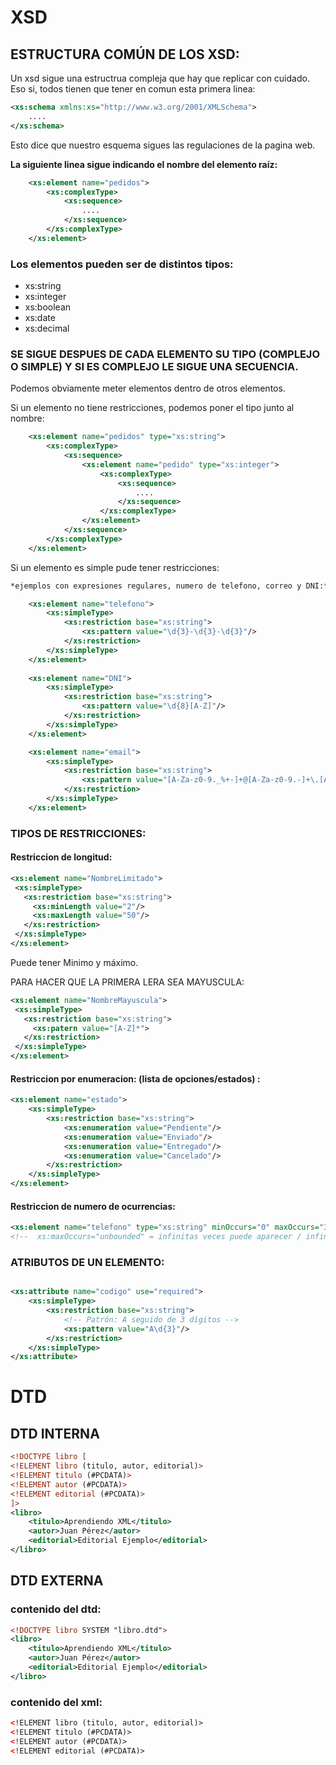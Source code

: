 # XSD #

## ESTRUCTURA COMÚN DE LOS XSD: ##

Un xsd sigue una estructrua compleja que hay que replicar con cuidado. Eso si, todos tienen que tener en comun esta primera linea:

```xsd
<xs:schema xmlns:xs="http://www.w3.org/2001/XMLSchema">
    ....
</xs:schema>
```

Esto dice que nuestro esquema sigues las regulaciones de la pagina web.

**La siguiente linea sigue indicando el nombre del elemento raíz:**

```xsd
    <xs:element name="pedidos">
        <xs:complexType>
            <xs:sequence>
                ....
            </xs:sequence>
        </xs:complexType>
    </xs:element>
```

### Los elementos pueden ser de distintos tipos: ###

- xs:string
- xs:integer
- xs:boolean
- xs:date
- xs:decimal


### SE SIGUE DESPUES DE CADA ELEMENTO SU TIPO (COMPLEJO O SIMPLE) Y SI ES COMPLEJO LE SIGUE UNA SECUENCIA. ###

Podemos obviamente meter elementos dentro de otros elementos.

Si un elemento no tiene restricciones, podemos poner el tipo junto al nombre:

```xsd
    <xs:element name="pedidos" type="xs:string">
        <xs:complexType>
            <xs:sequence>
                <xs:element name="pedido" type="xs:integer">
                    <xs:complexType>
                        <xs:sequence>
                            ....
                        </xs:sequence>
                    </xs:complexType>
                </xs:element>
            </xs:sequence>
        </xs:complexType>
    </xs:element>
```

Si un elemento es simple pude tener restricciones:

```xsd
*ejemplos con expresiones regulares, numero de telefono, correo y DNI:*

    <xs:element name="telefono">
        <xs:simpleType>
            <xs:restriction base="xs:string">
                <xs:pattern value="\d{3}-\d{3}-\d{3}"/>
            </xs:restriction>
        </xs:simpleType>
    </xs:element> 
    
    <xs:element name="DNI">
        <xs:simpleType>
            <xs:restriction base="xs:string">
                <xs:pattern value="\d{8}[A-Z]"/>
            </xs:restriction>
        </xs:simpleType>
    </xs:element>

    <xs:element name="email">
        <xs:simpleType>
            <xs:restriction base="xs:string">
                <xs:pattern value="[A-Za-z0-9._%+-]+@[A-Za-z0-9.-]+\.[A-Za-z]{2,}"/>
            </xs:restriction>
        </xs:simpleType>
    </xs:element>
```

### TIPOS DE RESTRICCIONES: ##

#### Restriccion de longitud:

```xsd
<xs:element name="NombreLimitado">
 <xs:simpleType>
   <xs:restriction base="xs:string">
     <xs:minLength value="2"/>
     <xs:maxLength value="50"/>
   </xs:restriction>
 </xs:simpleType>
</xs:element>
```
Puede tener Minimo y máximo.

PARA HACER QUE LA PRIMERA LERA SEA MAYUSCULA:

```xsd
<xs:element name="NombreMayuscula">
 <xs:simpleType>
   <xs:restriction base="xs:string">
     <xs:patern value="[A-Z]*">
   </xs:restriction>
 </xs:simpleType>
</xs:element>
```
#### Restriccion por enumeracion: (lista de opciones/estados) :

```xsd
<xs:element name="estado">
    <xs:simpleType>
        <xs:restriction base="xs:string">
            <xs:enumeration value="Pendiente"/>
            <xs:enumeration value="Enviado"/>
            <xs:enumeration value="Entregado"/>
            <xs:enumeration value="Cancelado"/>
        </xs:restriction>
    </xs:simpleType>
</xs:element>
```
#### Restriccion de numero de ocurrencias:

```xsd
<xs:element name="telefono" type="xs:string" minOccurs="0" maxOccurs="3"/>
<!--  xs:maxOccurs="unbounded" = infinitas veces puede aparecer / infinitas ocurrencias>
```

### ATRIBUTOS DE UN ELEMENTO: ###
```xsd

<xs:attribute name="codigo" use="required">
    <xs:simpleType>
        <xs:restriction base="xs:string">
            <!-- Patrón: A seguido de 3 dígitos -->
            <xs:pattern value="A\d{3}"/>
        </xs:restriction>
    </xs:simpleType>
</xs:attribute>

```

# DTD #

## DTD INTERNA ##

```xml
<!DOCTYPE libro [
<!ELEMENT libro (titulo, autor, editorial)>
<!ELEMENT titulo (#PCDATA)>
<!ELEMENT autor (#PCDATA)>
<!ELEMENT editorial (#PCDATA)>
]>
<libro>
    <titulo>Aprendiendo XML</titulo>
    <autor>Juan Pérez</autor>
    <editorial>Editorial Ejemplo</editorial>
</libro>
```


## DTD EXTERNA ##

### contenido del dtd:

```xml
<!DOCTYPE libro SYSTEM "libro.dtd">
<libro>
    <titulo>Aprendiendo XML</titulo>
    <autor>Juan Pérez</autor>
    <editorial>Editorial Ejemplo</editorial>
</libro>
```

### contenido del xml:

```xml
<!ELEMENT libro (titulo, autor, editorial)>
<!ELEMENT titulo (#PCDATA)>
<!ELEMENT autor (#PCDATA)>
<!ELEMENT editorial (#PCDATA)>
```